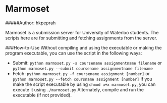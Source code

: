 Marmoset
========
#####Author: hkpeprah


Marmoset is a submission server for University of Waterloo students.  The scripts here are for submitting and fetching assignments
from the server.


###How-to-Use
Without compiling and using the executable or making the program executable, you can use the script in the following ways:
* Submit: `python marmoset.py -s coursename assignmentname filename` or `python marmoset.py --submit coursename assignmentname filename`
* Fetch: `python marmoset.py -f coursename assignment [number]` or `python marmoset.py --fetch coursname assignment [number]`
If you make the script executable by using `chmod u+x marmoset.py`, you can execute it using `./marmoset.py`
Alternately, compile and run the executable (if not provided).